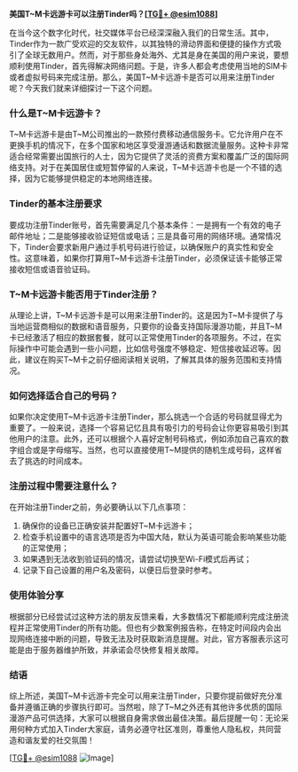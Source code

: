 **美国T~M卡远游卡可以注册Tinder吗？[[TG💪+ @esim1088](https://t.me/s/esim1088)]**

在当今这个数字化时代，社交媒体平台已经深深融入我们的日常生活。其中，Tinder作为一款广受欢迎的交友软件，以其独特的滑动界面和便捷的操作方式吸引了全球无数用户。然而，对于那些身处海外、尤其是身在美国的用户来说，要想顺利使用Tinder，首先得解决网络问题。于是，许多人都会考虑使用当地的SIM卡或者虚拟号码来完成注册。那么，美国T~M卡远游卡是否可以用来注册Tinder呢？今天我们就来详细探讨一下这个问题。

### 什么是T~M卡远游卡？

T~M卡远游卡是由T~M公司推出的一款预付费移动通信服务卡。它允许用户在不更换手机的情况下，在多个国家和地区享受漫游通话和数据流量服务。这种卡非常适合经常需要出国旅行的人士，因为它提供了灵活的资费方案和覆盖广泛的国际网络支持。对于在美国居住或短暂停留的人来说，T~M卡远游卡也是一个不错的选择，因为它能够提供稳定的本地网络连接。

### Tinder的基本注册要求

要成功注册Tinder账号，首先需要满足几个基本条件：一是拥有一个有效的电子邮件地址；二是能够接收验证短信或电话；三是具备可用的网络环境。通常情况下，Tinder会要求新用户通过手机号码进行验证，以确保账户的真实性和安全性。这意味着，如果你打算用T~M卡远游卡注册Tinder，必须保证该卡能够正常接收短信或语音验证码。

### T~M卡远游卡能否用于Tinder注册？

从理论上讲，T~M卡远游卡是可以用来注册Tinder的。这是因为T~M卡提供了与当地运营商相似的数据和语音服务，只要你的设备支持国际漫游功能，并且T~M卡已经激活了相应的数据套餐，就可以正常使用Tinder的各项服务。不过，在实际操作中可能会遇到一些小问题，比如信号强度不够稳定、短信接收延迟等。因此，建议在购买T~M卡之前仔细阅读相关说明，了解其具体的服务范围和支持情况。

### 如何选择适合自己的号码？

如果你决定使用T~M卡远游卡注册Tinder，那么挑选一个合适的号码就显得尤为重要了。一般来说，选择一个容易记忆且具有吸引力的号码会让你更容易吸引到其他用户的注意。此外，还可以根据个人喜好定制号码格式，例如添加自己喜欢的数字组合或是字母缩写。当然，也可以直接使用T~M提供的随机生成号码，这样省去了挑选的时间成本。

### 注册过程中需要注意什么？

在开始注册Tinder之前，务必要确认以下几点事项：
1. 确保你的设备已正确安装并配置好T~M卡远游卡；
2. 检查手机设置中的语言选项是否为中国大陆，默认为英语可能会影响某些功能的正常使用；
3. 如果遇到无法收到验证码的情况，请尝试切换至Wi-Fi模式后再试；
4. 记录下自己设置的用户名及密码，以便日后登录时参考。

### 使用体验分享

根据部分已经尝试过这种方法的朋友反馈来看，大多数情况下都能顺利完成注册流程并正常使用Tinder的所有功能。但也有少数案例报告称，在特定时间段内会出现网络连接中断的问题，导致无法及时获取新消息提醒。对此，官方客服表示这可能是由于服务器维护所致，并承诺会尽快修复相关故障。

### 结语

综上所述，美国T~M卡远游卡完全可以用来注册Tinder，只要你提前做好充分准备并遵循正确的步骤执行即可。当然啦，除了T~M之外还有其他许多优质的国际漫游产品可供选择，大家可以根据自身需求做出最佳决策。最后提醒一句：无论采用何种方式加入Tinder大家庭，请务必遵守社区准则，尊重他人隐私权，共同营造和谐友爱的社交氛围！

[[TG💪+ @esim1088](https://t.me/s/esim1088) ![Image](https://i.postimg.cc/4NQfJmqS/Snipaste-2025-05-13-00-14-12.png)]